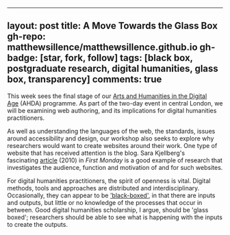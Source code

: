 
---
layout: post
title: A Move Towards the Glass Box
gh-repo: matthewsillence/matthewsillence.github.io
gh-badge: [star, fork, follow]
tags: [black box, postgraduate research, digital humanities, glass box, transparency]
comments: true
---
This week sees the final stage of our [Arts and Humanities in the Digital Age](https://chasedigitalage.wordpress.com/2017-18-programme/final-workshop-project-presentations/) (AHDA) programme. As part of the two-day event in central London, we will be examining web authoring, and its implications for digital humanities practitioners.  
  
As well as understanding the languages of the web, the standards, issues around accessibility and design, our workshop also seeks to explore why researchers would want to create websites around their work. One type of website that has received attention is the blog. Sara Kjellberg's fascinating [article](http://journals.uic.edu/ojs/index.php/fm/article/view/2962/2580) (2010) in _First Monday_ is a good example of research that investigates the audience, function and motivation of and for such websites.  
  
For digital humanities practitioners, the spirit of openness is vital. Digital methods, tools and approaches are distributed and interdisciplinary. Occasionally, they can appear to be ['black-boxed'](https://en.wikipedia.org/wiki/Black_box), in that there are inputs and outputs, but little or no knowledge of the processes that occur in between. Good digital humanities scholarship, I argue, should be 'glass boxed'; researchers should be able to see what is happening with the inputs to create the outputs.